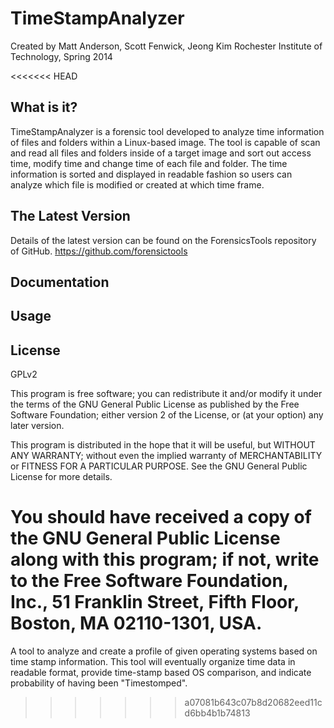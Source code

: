 # TimeStampAnalyzer
Created by Matt Anderson, Scott Fenwick, Jeong Kim
Rochester Institute of Technology, Spring 2014

<<<<<<< HEAD
## What is it?
TimeStampAnalyzer is a forensic tool developed to analyze time information of files and folders within a Linux-based image. The tool is capable of scan and read all files and folders inside of a target image and sort out access time, modify time and change time of each file and folder. The time information is sorted and displayed in readable fashion so users can analyze which file is modified or created at which time frame.

## The Latest Version
Details of the latest version can be found on the ForensicsTools repository of GitHub.
https://github.com/forensictools

## Documentation

## Usage

## License
GPLv2

This program is free software; you can redistribute it and/or
modify it under the terms of the GNU General Public License
as published by the Free Software Foundation; either version 2
of the License, or (at your option) any later version.

This program is distributed in the hope that it will be useful,
but WITHOUT ANY WARRANTY; without even the implied warranty of
MERCHANTABILITY or FITNESS FOR A PARTICULAR PURPOSE.  See the
GNU General Public License for more details.

You should have received a copy of the GNU General Public License
along with this program; if not, write to the Free Software
Foundation, Inc., 51 Franklin Street, Fifth Floor, Boston, MA  02110-1301, USA.
=======
A tool to analyze and create a profile of given operating systems based on time stamp information. 
This tool will eventually organize time data in readable format, provide time-stamp based OS comparison, and indicate probability of having been "Timestomped". 
>>>>>>> a07081b643c07b8d20682eed11cd6bb4b1b74813
